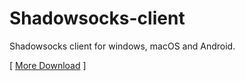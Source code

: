 # Shadowsocks-client
Shadowsocks client for windows, macOS and Android.

[ [More Download](https://shadowsocks.org/en/download/clients.html) ]